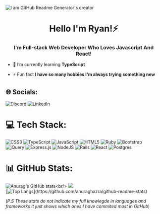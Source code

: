 ![I am GitHub Readme Generator's creator](https://media.tenor.com/D5QVYSPmpmAAAAAC/anime-keyboard-typing-keyboard-anime.gif)
<h1 align="center">Hello I'm Ryan!⚡️</h1>
<h3 align="center">I'm Full-stack Web Developer Who Loves Javascript And React!</h3>


- 🌱 I’m currently learning **TypeScript**

- ⚡ Fun fact **I have so many hobbies I'm always trying something new**

## 🌐 Socials:
[![Discord](https://img.shields.io/badge/Discord-%237289DA.svg?logo=discord&logoColor=white)](https://discord.gg/TableBreaker#4470) [![LinkedIn](https://img.shields.io/badge/LinkedIn-%230077B5.svg?logo=linkedin&logoColor=white)](https://linkedin.com/in/RyanDeMesaa) 

# 💻 Tech Stack:
![CSS3](https://img.shields.io/badge/css3-%231572B6.svg?style=for-the-badge&logo=css3&logoColor=white) ![TypeScript](https://img.shields.io/badge/typescript-%23007ACC.svg?style=for-the-badge&logo=typescript&logoColor=white) ![JavaScript](https://img.shields.io/badge/javascript-%23323330.svg?style=for-the-badge&logo=javascript&logoColor=%23F7DF1E) ![HTML5](https://img.shields.io/badge/html5-%23E34F26.svg?style=for-the-badge&logo=html5&logoColor=white) ![Ruby](https://img.shields.io/badge/ruby-%23CC342D.svg?style=for-the-badge&logo=ruby&logoColor=white) ![Bootstrap](https://img.shields.io/badge/bootstrap-%23563D7C.svg?style=for-the-badge&logo=bootstrap&logoColor=white) ![jQuery](https://img.shields.io/badge/jquery-%230769AD.svg?style=for-the-badge&logo=jquery&logoColor=white) ![Express.js](https://img.shields.io/badge/express.js-%23404d59.svg?style=for-the-badge&logo=express&logoColor=%2361DAFB) ![NodeJS](https://img.shields.io/badge/node.js-6DA55F?style=for-the-badge&logo=node.js&logoColor=white) ![Rails](https://img.shields.io/badge/rails-%23CC0000.svg?style=for-the-badge&logo=ruby-on-rails&logoColor=white) ![React](https://img.shields.io/badge/react-%2320232a.svg?style=for-the-badge&logo=react&logoColor=%2361DAFB) ![Postgres](https://img.shields.io/badge/postgres-%23316192.svg?style=for-the-badge&logo=postgresql&logoColor=white)
# 📊 GitHub Stats:
![Anurag's GitHub stats](https://github-readme-stats.vercel.app/api?username=RyanDeMesa&theme=dark&hide_border=false&include_all_commits=true&count_private=true?)<br/>
![](https://github-readme-streak-stats.herokuapp.com/?user=RyanDeMesa&theme=dark&hide_border=false)<br/>
[![Top Langs](https://github-readme-stats.vercel.app/api/top-langs/?username=RyanDeMesa&compact&theme=dark&hide_border=false&include_all_commits=true&count_private=true?)](https://github.com/anuraghazra/github-readme-stats)
<!-- ![](https://github-readme-stats.vercel.app/api/top-langs/?username=RyanDeMesa&theme=dark&hide_border=false&include_all_commits=true&count_private=true&layout=compact) -->

(*P.S These stats do not indicate my full knowlegde in languages and frameworks it just shows which ones I have commited most in GitHub*)
